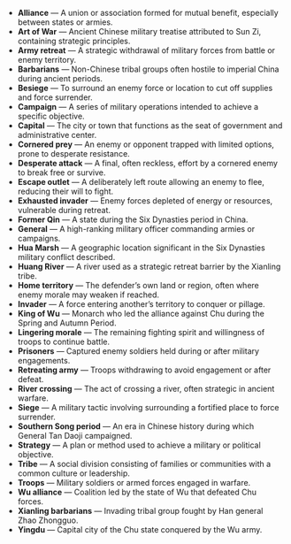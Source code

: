 - **Alliance** — A union or association formed for mutual benefit, especially between states or armies.  
- **Art of War** — Ancient Chinese military treatise attributed to Sun Zi, containing strategic principles.  
- **Army retreat** — A strategic withdrawal of military forces from battle or enemy territory.  
- **Barbarians** — Non-Chinese tribal groups often hostile to imperial China during ancient periods.  
- **Besiege** — To surround an enemy force or location to cut off supplies and force surrender.  
- **Campaign** — A series of military operations intended to achieve a specific objective.  
- **Capital** — The city or town that functions as the seat of government and administrative center.  
- **Cornered prey** — An enemy or opponent trapped with limited options, prone to desperate resistance.  
- **Desperate attack** — A final, often reckless, effort by a cornered enemy to break free or survive.  
- **Escape outlet** — A deliberately left route allowing an enemy to flee, reducing their will to fight.  
- **Exhausted invader** — Enemy forces depleted of energy or resources, vulnerable during retreat.  
- **Former Qin** — A state during the Six Dynasties period in China.  
- **General** — A high-ranking military officer commanding armies or campaigns.  
- **Hua Marsh** — A geographic location significant in the Six Dynasties military conflict described.  
- **Huang River** — A river used as a strategic retreat barrier by the Xianling tribe.  
- **Home territory** — The defender’s own land or region, often where enemy morale may weaken if reached.  
- **Invader** — A force entering another’s territory to conquer or pillage.  
- **King of Wu** — Monarch who led the alliance against Chu during the Spring and Autumn Period.  
- **Lingering morale** — The remaining fighting spirit and willingness of troops to continue battle.  
- **Prisoners** — Captured enemy soldiers held during or after military engagements.  
- **Retreating army** — Troops withdrawing to avoid engagement or after defeat.  
- **River crossing** — The act of crossing a river, often strategic in ancient warfare.  
- **Siege** — A military tactic involving surrounding a fortified place to force surrender.  
- **Southern Song period** — An era in Chinese history during which General Tan Daoji campaigned.  
- **Strategy** — A plan or method used to achieve a military or political objective.  
- **Tribe** — A social division consisting of families or communities with a common culture or leadership.  
- **Troops** — Military soldiers or armed forces engaged in warfare.  
- **Wu alliance** — Coalition led by the state of Wu that defeated Chu forces.  
- **Xianling barbarians** — Invading tribal group fought by Han general Zhao Zhongguo.  
- **Yingdu** — Capital city of the Chu state conquered by the Wu army.
